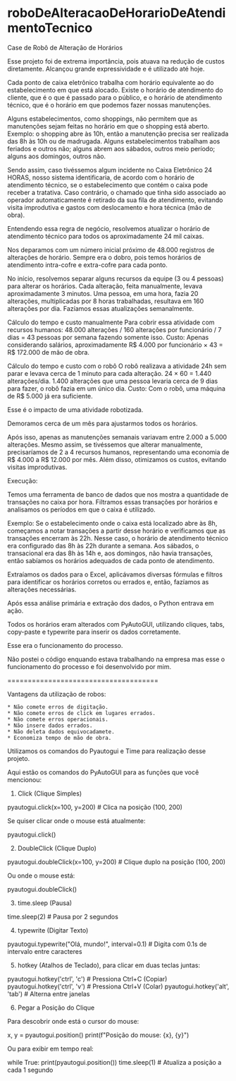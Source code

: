 # roboDeAlteracaoDeHorarioDeAtendimentoTecnico

Case de Robô de Alteração de Horários

Esse projeto foi de extrema importância, pois atuava na redução de custos diretamente.
Alcançou grande expressividade e é utilizado até hoje.

Cada ponto de caixa eletrônico trabalha com horário equivalente ao do estabelecimento em que está alocado.
Existe o horário de atendimento do cliente, que é o que é passado para o público, e o horário de atendimento técnico, que é o horário em que podemos fazer nossas manutenções.

Alguns estabelecimentos, como shoppings, não permitem que as manutenções sejam feitas no horário em que o shopping está aberto. Exemplo: o shopping abre às 10h, então a manutenção precisa ser realizada das 8h às 10h ou de madrugada.
Alguns estabelecimentos trabalham aos feriados e outros não; alguns abrem aos sábados, outros meio período; alguns aos domingos, outros não.

Sendo assim, caso tivéssemos algum incidente no Caixa Eletrônico 24 HORAS, nosso sistema identificaria, de acordo com o horário de atendimento técnico, se o estabelecimento que contém o caixa pode receber a tratativa. Caso contrário, o chamado que tinha sido associado ao operador automaticamente é retirado da sua fila de atendimento, evitando visita improdutiva e gastos com deslocamento e hora técnica (mão de obra).

Entendendo essa regra de negócio, resolvemos atualizar o horário de atendimento técnico para todos os aproximadamente 24 mil caixas.

Nos deparamos com um número inicial próximo de 48.000 registros de alterações de horário. Sempre era o dobro, pois temos horários de atendimento intra-cofre e extra-cofre para cada ponto.

No início, resolvemos separar alguns recursos da equipe (3 ou 4 pessoas) para alterar os horários.
Cada alteração, feita manualmente, levava aproximadamente 3 minutos.
Uma pessoa, em uma hora, fazia 20 alterações, multiplicadas por 8 horas trabalhadas, resultava em 160 alterações por dia.
Fazíamos essas atualizações semanalmente.

Cálculo do tempo e custo manualmente
Para cobrir essa atividade com recursos humanos:
48.000 alterações / 160 alterações por funcionário / 7 dias = 43 pessoas por semana fazendo somente isso.
Custo: Apenas considerando salários, aproximadamente R$ 4.000 por funcionário × 43 = R$ 172.000 de mão de obra.

Cálculo do tempo e custo com o robô
O robô realizava a atividade 24h sem parar e levava cerca de 1 minuto para cada alteração.
24 × 60 = 1.440 alterações/dia.
1.400 alterações que uma pessoa levaria cerca de 9 dias para fazer, o robô fazia em um único dia.
Custo: Com o robô, uma máquina de R$ 5.000 já era suficiente.

Esse é o impacto de uma atividade robotizada.

Demoramos cerca de um mês para ajustarmos todos os horários.

Após isso, apenas as manutenções semanais variavam entre 2.000 a 5.000 alterações.
Mesmo assim, se tivéssemos que alterar manualmente, precisaríamos de 2 a 4 recursos humanos, representando uma economia de R$ 4.000 a R$ 12.000 por mês.
Além disso, otimizamos os custos, evitando visitas improdutivas.

Execução:

Temos uma ferramenta de banco de dados que nos mostra a quantidade de transações no caixa por hora.
Filtramos essas transações por horários e analisamos os períodos em que o caixa é utilizado.

Exemplo:
Se o estabelecimento onde o caixa está localizado abre às 8h, começamos a notar transações a partir desse horário e verificamos que as transações encerram às 22h.
Nesse caso, o horário de atendimento técnico era configurado das 8h às 22h durante a semana.
Aos sábados, o transacional era das 8h às 14h e, aos domingos, não havia transações, então sabíamos os horários adequados de cada ponto de atendimento.

Extraíamos os dados para o Excel, aplicávamos diversas fórmulas e filtros para identificar os horários corretos ou errados e, então, fazíamos as alterações necessárias.

Após essa análise primária e extração dos dados, o Python entrava em ação.

Todos os horários eram alterados com PyAutoGUI, utilizando cliques, tabs, copy-paste e typewrite para inserir os dados corretamente.

Esse era o funcionamento do processo.

Não postei o código enquando estava trabalhando na empresa mas esse o funcionamento do processo e foi desenvolvido por mim.

=====================================

Vantagens da utilização de robos:

    * Não comete erros de digitação.
    * Não comete erros de click em lugares errados.
    * Não comete erros operacionais.
    * Não insere dados errados. 
    * Não deleta dados equivocadamete. 
    * Economiza tempo de mão de obra. 


Utilizamos os comandos do Pyautogui e Time para realização desse projeto.


Aqui estão os comandos do PyAutoGUI para as funções que você mencionou:
1. Click (Clique Simples)

pyautogui.click(x=100, y=200)  # Clica na posição (100, 200)

Se quiser clicar onde o mouse está atualmente:

pyautogui.click()

2. DoubleClick (Clique Duplo)

pyautogui.doubleClick(x=100, y=200)  # Clique duplo na posição (100, 200)

Ou onde o mouse está:

pyautogui.doubleClick()

3. time.sleep (Pausa)

time.sleep(2)  # Pausa por 2 segundos

4. typewrite (Digitar Texto)

pyautogui.typewrite("Olá, mundo!", interval=0.1)  # Digita com 0.1s de intervalo entre caracteres

5. hotkey (Atalhos de Teclado), para clicar em duas teclas juntas:

pyautogui.hotkey('ctrl', 'c')  # Pressiona Ctrl+C (Copiar)
pyautogui.hotkey('ctrl', 'v')  # Pressiona Ctrl+V (Colar)
pyautogui.hotkey('alt', 'tab')  # Alterna entre janelas

6. Pegar a Posição do Clique

Para descobrir onde está o cursor do mouse:

x, y = pyautogui.position()
print(f"Posição do mouse: {x}, {y}")

Ou para exibir em tempo real:

while True:
    print(pyautogui.position())
    time.sleep(1)  # Atualiza a posição a cada 1 segundo

